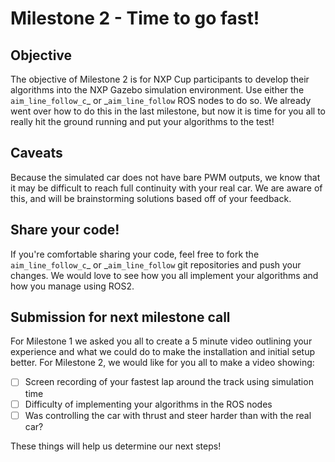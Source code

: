 # Milestone 2 - Time to go fast!

## Objective

The objective of Milestone 2 is for NXP Cup participants to develop their algorithms into the NXP Gazebo simulation environment. Use either the `aim_line_follow_c`_ or _`aim_line_follow` ROS nodes to do so. We already went over how to do this in the last milestone, but now it is time for you all to really hit the ground running and put your algorithms to the test!

## Caveats

Because the simulated car does not have bare PWM outputs, we know that it may be difficult to reach full continuity with your real car. We are aware of this, and will be brainstorming solutions based off of your feedback.

## Share your code!

If you're comfortable sharing your code, feel free to fork the `aim_line_follow_c`_ or  _`aim_line_follow` git repositories and push your changes. We would love to see how you all implement your algorithms and how you manage using ROS2.

## Submission for next milestone call

For Milestone 1 we asked you all to create a 5 minute video outlining your experience and what we could do to make the installation and initial setup better. For Milestone 2, we would like for you all to make a video showing:

* [ ] Screen recording of your fastest lap around the track using simulation time
* [ ] Difficulty of implementing your algorithms in the ROS nodes
* [ ] Was controlling the car with thrust and steer harder than with the real car?

These things will help us determine our next steps!


